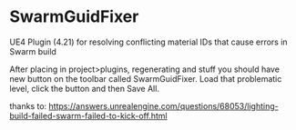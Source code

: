 # SwarmGuidFixer
UE4 Plugin (4.21) for resolving conflicting material IDs that cause errors in Swarm build

After placing in project>plugins, regenerating and stuff you should have new button on the toolbar called SwarmGuidFixer.
Load that problematic level, click the button and then Save All.

thanks to:
https://answers.unrealengine.com/questions/68053/lighting-build-failed-swarm-failed-to-kick-off.html

